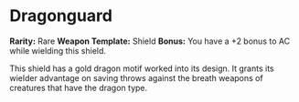 # Dragonguard

**Rarity:** Rare
**Weapon Template:** Shield
**Bonus:** You have a +2 bonus to AC while wielding this shield.

This shield has a gold dragon motif worked into its design. It grants its wielder advantage on saving throws against the breath weapons of creatures that have the dragon type.